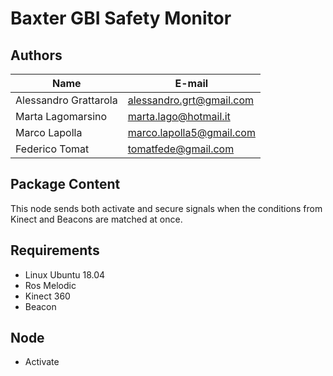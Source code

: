# Baxter GBI Safety Monitor

## Authors
| Name | E-mail |
|------|--------|
| Alessandro Grattarola | alessandro.grt@gmail.com |
| Marta Lagomarsino | marta.lago@hotmail.it |
| Marco Lapolla | marco.lapolla5@gmail.com |
| Federico Tomat | tomatfede@gmail.com |

## Package Content
This node sends both activate and secure signals when the conditions from Kinect and Beacons are matched at once.

## Requirements
* Linux Ubuntu 18.04
* Ros Melodic
* Kinect 360
* Beacon

## Node
* Activate


